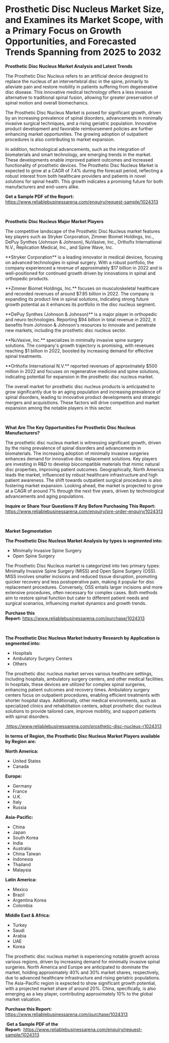 <p><h1>Prosthetic Disc Nucleus Market Size, and Examines its Market Scope, with a Primary Focus on Growth Opportunities, and Forecasted Trends Spanning from 2025 to 2032</h1></p><p><strong>Prosthetic Disc Nucleus Market Analysis and Latest Trends</strong></p>
<p><p>The Prosthetic Disc Nucleus refers to an artificial device designed to replace the nucleus of an intervertebral disc in the spine, primarily to alleviate pain and restore mobility in patients suffering from degenerative disc disease. This innovative medical technology offers a less invasive alternative to traditional spinal fusion, allowing for greater preservation of spinal motion and overall biomechanics.</p><p>The Prosthetic Disc Nucleus Market is poised for significant growth, driven by an increasing prevalence of spinal disorders, advancements in minimally invasive surgical techniques, and a rising geriatric population. Innovative product development and favorable reimbursement policies are further enhancing market opportunities. The growing adoption of outpatient procedures is also contributing to market expansion.</p><p>In addition, technological advancements, such as the integration of biomaterials and smart technology, are emerging trends in the market. These developments enable improved patient outcomes and increased functionality of prosthetic devices. The Prosthetic Disc Nucleus Market is expected to grow at a CAGR of 7.4% during the forecast period, reflecting a robust interest from both healthcare providers and patients in novel solutions for spinal health. This growth indicates a promising future for both manufacturers and end-users alike.</p></p>
<p><strong>Get a Sample PDF of the Report:&nbsp;</strong> <a href="https://www.reliablebusinessarena.com/enquiry/request-sample/1024313?utm_campaign=2209&utm_medium=2&utm_source=Github&utm_content=ia&utm_term=18042025&utm_id=prosthetic-disc-nucleus">https://www.reliablebusinessarena.com/enquiry/request-sample/1024313</a></p>
<p>&nbsp;</p>
<p><strong>Prosthetic Disc Nucleus Major Market Players</strong></p>
<p><p>The competitive landscape of the Prosthetic Disc Nucleus market features key players such as Stryker Corporation, Zimmer Biomet Holdings, Inc., DePuy Synthes (Johnson & Johnson), NuVasive, Inc., Orthofix International N.V., Replication Medical, Inc., and Spine Wave, Inc. </p><p>**Stryker Corporation** is a leading innovator in medical devices, focusing on advanced technologies in spinal surgery. With a robust portfolio, the company experienced a revenue of approximately $17 billion in 2022 and is well-positioned for continued growth driven by innovations in spinal and orthopedic products.</p><p>**Zimmer Biomet Holdings, Inc.** focuses on musculoskeletal healthcare and recorded revenues of around $7.85 billion in 2022. The company is expanding its product line in spinal solutions, indicating strong future growth potential as it enhances its portfolio in the disc nucleus segment.</p><p>**DePuy Synthes (Johnson & Johnson)** is a major player in orthopedic and neuro technologies. Reporting $94 billion in total revenue in 2022, it benefits from Johnson & Johnson's resources to innovate and penetrate new markets, including the prosthetic disc nucleus sector.</p><p>**NuVasive, Inc.** specializes in minimally invasive spine surgery solutions. The company's growth trajectory is promising, with revenues reaching $1 billion in 2022, boosted by increasing demand for effective spinal treatments.</p><p>**Orthofix International N.V.** reported revenues of approximately $500 million in 2022 and focuses on regenerative medicine and spine solutions, indicating potential for expansion in the prosthetic disc nucleus market.</p><p>The overall market for prosthetic disc nucleus products is anticipated to grow significantly due to an aging population and increasing prevalence of spinal disorders, leading to innovative product developments and strategic mergers and acquisitions. These factors will drive competition and market expansion among the notable players in this sector.</p></p>
<p>&nbsp;</p>
<p><strong>What Are The Key Opportunities For Prosthetic Disc Nucleus Manufacturers?</strong></p>
<p><p>The prosthetic disc nucleus market is witnessing significant growth, driven by the rising prevalence of spinal disorders and advancements in biomaterials. The increasing adoption of minimally invasive surgeries enhances demand for innovative disc replacement solutions. Key players are investing in R&D to develop biocompatible materials that mimic natural disc properties, improving patient outcomes. Geographically, North America leads the market, influenced by robust healthcare infrastructure and high patient awareness. The shift towards outpatient surgical procedures is also fostering market expansion. Looking ahead, the market is projected to grow at a CAGR of around 7% through the next five years, driven by technological advancements and aging populations.</p></p>
<p><strong>Inquire or Share Your Questions If Any Before Purchasing This Report:</strong> <a href="https://www.reliablebusinessarena.com/enquiry/pre-order-enquiry/1024313?utm_campaign=2209&utm_medium=2&utm_source=Github&utm_content=ia&utm_term=18042025&utm_id=prosthetic-disc-nucleus">https://www.reliablebusinessarena.com/enquiry/pre-order-enquiry/1024313</a></p>
<p>&nbsp;</p>
<p><strong>Market Segmentation</strong></p>
<p><strong>The Prosthetic Disc Nucleus Market Analysis by types is segmented into:</strong></p>
<p><ul><li>Minimally Invasive Spine Surgery</li><li>Open Spine Surgery</li></ul></p>
<p><p>The Prosthetic Disc Nucleus market is categorized into two primary types: Minimally Invasive Spine Surgery (MISS) and Open Spine Surgery (OSS). MISS involves smaller incisions and reduced tissue disruption, promoting quicker recovery and less postoperative pain, making it popular for disc replacement procedures. Conversely, OSS entails larger incisions and more extensive procedures, often necessary for complex cases. Both methods aim to restore spinal function but cater to different patient needs and surgical scenarios, influencing market dynamics and growth trends.</p></p>
<p><strong>Purchase this Report:&nbsp;</strong><a href="https://www.reliablebusinessarena.com/purchase/1024313?utm_campaign=2209&utm_medium=2&utm_source=Github&utm_content=ia&utm_term=18042025&utm_id=prosthetic-disc-nucleus">https://www.reliablebusinessarena.com/purchase/1024313</a></p>
<p>&nbsp;</p>
<p><strong>The Prosthetic Disc Nucleus Market Industry Research by Application is segmented into:</strong></p>
<p><ul><li>Hospitals</li><li>Ambulatory Surgery Centers</li><li>Others</li></ul></p>
<p><p>The prosthetic disc nucleus market serves various healthcare settings, including hospitals, ambulatory surgery centers, and other medical facilities. In hospitals, these devices are utilized for complex spinal surgeries, enhancing patient outcomes and recovery times. Ambulatory surgery centers focus on outpatient procedures, enabling efficient treatments with shorter hospital stays. Additionally, other medical environments, such as specialized clinics and rehabilitation centers, adopt prosthetic disc nucleus solutions to provide tailored care, improve mobility, and support patients with spinal disorders.</p></p>
<p><a href="https://www.reliablebusinessarena.com/prosthetic-disc-nucleus-r1024313?utm_campaign=2209&utm_medium=2&utm_source=Github&utm_content=ia&utm_term=18042025&utm_id=prosthetic-disc-nucleus">&nbsp;https://www.reliablebusinessarena.com/prosthetic-disc-nucleus-r1024313</a></p>
<p><strong>In terms of Region, the Prosthetic Disc Nucleus Market Players available by Region are:</strong></p>
<p>
    <p> <strong> North America: </strong>
        <ul>
            <li>United States</li>
            <li>Canada</li>
        </ul>
        </p> 
    <p> <strong> Europe: </strong>
        <ul>
            <li>Germany</li>
            <li>France</li>
            <li>U.K.</li>
            <li>Italy</li>
            <li>Russia</li>
        </ul>
        </p> 
    <p> <strong> Asia-Pacific: </strong>
        <ul>
            <li>China</li>
            <li>Japan</li>
            <li>South Korea</li>
            <li>India</li>
            <li>Australia</li>
            <li>China Taiwan</li>
            <li>Indonesia</li>
            <li>Thailand</li>
            <li>Malaysia</li>
        </ul>
        </p> 
    <p> <strong> Latin America: </strong>
        <ul>
            <li>Mexico</li>
            <li>Brazil</li>
            <li>Argentina Korea</li>
            <li>Colombia</li>
        </ul>
        </p> 
    <p> <strong> Middle East & Africa: </strong>
        <ul>
            <li>Turkey</li>
            <li>Saudi</li>
            <li>Arabia</li>
            <li>UAE</li>
            <li>Korea</li>
        </ul>
    </p>
    </p>
<p><p>The prosthetic disc nucleus market is experiencing notable growth across various regions, driven by increasing demand for minimally invasive spinal surgeries. North America and Europe are anticipated to dominate the market, holding approximately 40% and 30% market shares, respectively, due to advanced healthcare infrastructure and rising geriatric populations. The Asia-Pacific region is expected to show significant growth potential, with a projected market share of around 20%. China, specifically, is also emerging as a key player, contributing approximately 10% to the global market valuation.</p></p>
<p><strong>Purchase this Report: </strong><a href="https://www.reliablebusinessarena.com/purchase/1024313?utm_campaign=2209&utm_medium=2&utm_source=Github&utm_content=ia&utm_term=18042025&utm_id=prosthetic-disc-nucleus">https://www.reliablebusinessarena.com/purchase/1024313</a></p>
<p>&nbsp;<strong>Get a Sample PDF of the Report:&nbsp;&nbsp;</strong><a href="https://www.reliablebusinessarena.com/enquiry/request-sample/1024313?utm_campaign=2209&utm_medium=2&utm_source=Github&utm_content=ia&utm_term=18042025&utm_id=prosthetic-disc-nucleus">https://www.reliablebusinessarena.com/enquiry/request-sample/1024313</a></p>
<p><strong></strong></p>
<p><p></p><p></p><p></p></p>